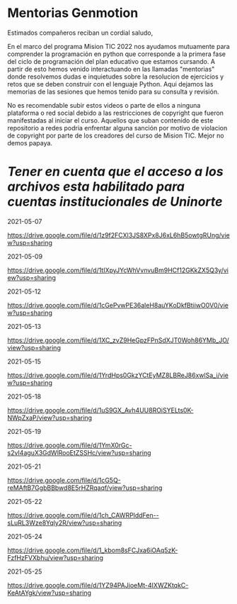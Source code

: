 # Mentorias Genmotion

Estimados compañeros reciban un cordial saludo,

En el marco del programa Mision TIC 2022 nos ayudamos mutuamente para comprender la programación en python que corresponde a la primera fase del ciclo de programación del plan educativo que estamos cursando. A partir de esto hemos venido interactuando en las llamadas "mentorias" donde resolvemos dudas e inquietudes sobre la resolucion de ejercicios y retos que se deben construir con el lenguaje Python. Aqui dejamos las memorias de las sesiones que hemos tenido para su consulta y revisión. 

No es recomendable subir estos videos o parte de ellos a ninguna plataforma o red social debido a las restricciones de copyright que fueron manifestadas al iniciar el curso. Aquellos que suban contenido de este repositorio a redes podria enfrentar alguna sanción por motivo de violacion de copyright por parte de los creadores del curso de Mision TIC. Mejor no demos papaya.

# *Tener en cuenta que el acceso a los archivos esta habilitado para cuentas institucionales de Uninorte*


2021-05-07 

https://drive.google.com/file/d/1z9f2FCXl3JS8XPx8J6xL6hB5owtgRUng/view?usp=sharing


2021-05-09

https://drive.google.com/file/d/1tIXpyJYcWhVvnvuBm9HCf12GKkZX5Q3y/view?usp=sharing


2021-05-12

https://drive.google.com/file/d/1cGePvwPE36aleH8auYKoDkfBtiiwO0V0/view?usp=sharing


2021-05-13

https://drive.google.com/file/d/1XC_zvZ9HeGpzFPnSdXJT0Woh86YMb_JO/view?usp=sharing


2021-05-15

https://drive.google.com/file/d/1YrdHps0GkzYCtEyMZ8LBReJ86xwlSa_i/view?usp=sharing


2021-05-18

https://drive.google.com/file/d/1uS9GX_Avh4UU8ROiSYELts0K-NWpZxaP/view?usp=sharing


2021-05-19

https://drive.google.com/file/d/1YmX0rGc-s2vI4aguX3GdWlRooEtZSSHc/view?usp=sharing


2021-05-21

https://drive.google.com/file/d/1cG5Q-reMAftB7GgbBBbwd8E5rHZRqaqf/view?usp=sharing


2021-05-22

https://drive.google.com/file/d/1ch_CAWRPlddFen--sLuRL3Wze8Yqly2R/view?usp=sharing


2021-05-24

https://drive.google.com/file/d/1_kbom8sFCJxa6iOAq5zK-FzfHzFVXbhu/view?usp=sharing


2021-05-25

https://drive.google.com/file/d/1YZ94PAJioeMt-4IXWZKtqkC-KeAtAYgk/view?usp=sharing

